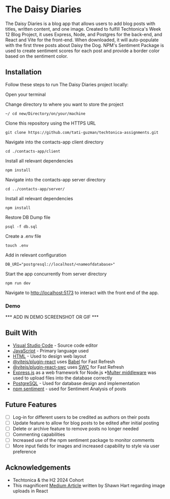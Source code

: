 # The Daisy Diaries

The Daisy Diaries is a blog app that allows users to add blog posts with titles, written content, and one image. Created to fulfill Techtonica's Week 12 Blog Project, it uses Express, Node, and Postgres for the back-end, and React and Vite for the front-end. When downloaded, it will auto-populate with the first three posts about Daisy the Dog. NPM's Sentiment Package is used to create sentiment scores for each post and provide a border color based on the sentiment color.

## Installation

Follow these steps to run The Daisy Diaries project locally:

Open your terminal

Change directory to where you want to store the project

```
~/ cd new/Directory/on/your/machine
```

Clone this repository using the HTTPS URL

```
git clone https://github.com/tati-guzman/techtonica-assignments.git
```

Navigate into the contacts-app client directory

```
cd ./contacts-app/client
```

Install all relevant dependencies

```
npm install
```

Navigate into the contacts-app server directory

```
cd ../contacts-app/server/
```

Install all relevant dependencies

```
npm install
```

Restore DB Dump file

```
psql -f db.sql
```

Create a .env file

```
touch .env
```

Add in relevant configuration

```
DB_URI="postgresql://localhost/<nameofdatabase>"
```

Start the app concurrently from server directory

```
npm run dev
```

Navigate to [http://localhost:5173](http://localhost:5173) to interact with the front end of the app.

### Demo

*** ADD IN DEMO SCREENSHOT OR GIF ***

## Built With

* [Visual Studio Code](https://code.visualstudio.com/) - Source code editor
* [JavaScript](https://www.javascript.com/) - Primary language used
* [HTML](https://html.com/) - Used to design web layout
* [@vitejs/plugin-react](https://github.com/vitejs/vite-plugin-react/blob/main/packages/plugin-react/README.md) uses [Babel](https://babeljs.io/) for Fast Refresh
* [@vitejs/plugin-react-swc](https://github.com/vitejs/vite-plugin-react-swc) uses [SWC](https://swc.rs/) for Fast Refresh
* [Express.js](https://expressjs.com/) as a web framework for Node.js
    *[Multer middleware](https://expressjs.com/en/resources/middleware/multer.html) was used to upload files into the database correctly
* [PostgreSQL](https://www.postgresql.org/docs/current/datatype-datetime.html) - Used for database design and implementation
* [npm sentiment](https://www.npmjs.com/package/sentiment) - used for Sentiment Analysis of posts

## Future Features

- [ ] Log-in for different users to be credited as authors on their posts
- [ ] Update feature to allow for blog posts to be edited after initial posting
- [ ] Delete or archive feature to remove posts no longer needed
- [ ] Commenting capabilities 
- [ ] Increased use of the npm sentiment package to monitor comments
- [ ] More input fields for images and increased capability to style via user preference

## Acknowledgements

* Techtonica & the H2 2024 Cohort
* This magnificent [Medium Article](https://medium.com/@drshawnhart/handling-image-uploads-in-a-react-form-18e96548d496) written by Shawn Hart regarding image uploads in React